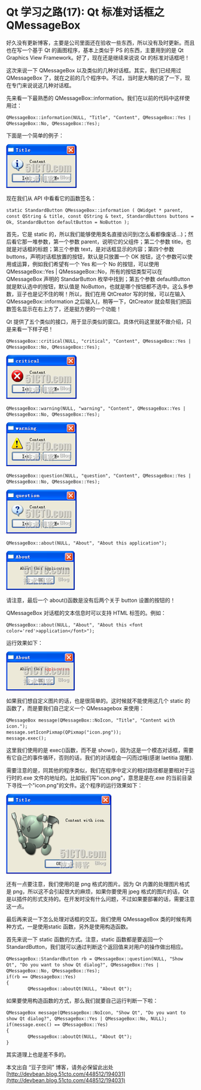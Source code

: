# Qt 学习之路(17): Qt 标准对话框之 QMessageBox

好久没有更新博客，主要是公司里面还在验收一些东西，所以没有及时更新。而且也在写一个基于 Qt 的画图程序，基本上类似于 PS 的东西，主要用到的是 Qt Graphics View Framework。好了，现在还是继续来说说 Qt 的标准对话框吧！
 
这次来说一下 QMessageBox 以及类似的几种对话框。其实，我们已经用过 QMessageBox 了，就在之前的几个程序中。不过，当时是大略的说了一下，现在专门来说说这几种对话框。
 
先来看一下最熟悉的 QMessageBox::information。我们在以前的代码中这样使用过：

```
QMessageBox::information(NULL, "Title", "Content", QMessageBox::Yes | QMessageBox::No, QMessageBox::Yes);
```

下面是一个简单的例子：

![](images/26.png)

现在我们从 API 中看看它的函数签名：

```
static StandardButton QMessageBox::information ( QWidget * parent, const QString & title, const QString & text, StandardButtons buttons = Ok, StandardButton defaultButton = NoButton );
```

首先，它是 static 的，所以我们能够使用类名直接访问到(怎么看都像废话…)；然后看它那一堆参数，第一个参数 parent，说明它的父组件；第二个参数 title，也就是对话框的标题；第三个参数 text，是对话框显示的内容；第四个参数 buttons，声明对话框放置的按钮，默认是只放置一个 OK 按钮，这个参数可以使用或运算，例如我们希望有一个 Yes 和一个 No 的按钮，可以使用 QMessageBox::Yes | QMessageBox::No，所有的按钮类型可以在 QMessageBox 声明的 StandarButton 枚举中找到；第五个参数 defaultButton 就是默认选中的按钮，默认值是 NoButton，也就是哪个按钮都不选中。这么多参数，豆子也是记不住的啊！所以，我们在用 QtCreator 写的时候，可以在输入QMessageBox::information 之后输入(，稍等一下，QtCreator 就会帮我们把函数签名显示在右上方了，还是挺方便的一个功能！
 
Qt 提供了五个类似的接口，用于显示类似的窗口。具体代码这里就不做介绍，只是来看一下样子吧！

```
QMessageBox::critical(NULL, "critical", "Content", QMessageBox::Yes | QMessageBox::No, QMessageBox::Yes);
```

![](images/27.png)

```
QMessageBox::warning(NULL, "warning", "Content", QMessageBox::Yes | QMessageBox::No, QMessageBox::Yes);
```

![](images/28.png)

```
QMessageBox::question(NULL, "question", "Content", QMessageBox::Yes | QMessageBox::No, QMessageBox::Yes);
```

![](images/29.png)

```
QMessageBox::about(NULL, "About", "About this application");
```

![](images/30.png)

请注意，最后一个 about()函数是没有后两个关于 button 设置的按钮的！
 
QMessageBox 对话框的文本信息时可以支持 HTML 标签的。例如：

```
QMessageBox::about(NULL, "About", "About this <font color='red'>application</font>");
```

运行效果如下：

![](images/31.png)

如果我们想自定义图片的话，也是很简单的。这时候就不能使用这几个 static 的函数了，而是要我们自己定义一个 QMessagebox 来使用：

```
QMessageBox message(QMessageBox::NoIcon, "Title", "Content with icon."); 
message.setIconPixmap(QPixmap("icon.png")); 
message.exec();
```

这里我们使用的是 exec()函数，而不是 show()，因为这是一个模态对话框，需要有它自己的事件循环，否则的话，我们的对话框会一闪而过哦(感谢 laetitia 提醒).

需要注意的是，同其他的程序类似，我们在程序中定义的相对路径都是要相对于运行时的.exe 文件的地址的。比如我们写"icon.png"，意思是是在.exe 的当前目录下寻找一个"icon.png"的文件。这个程序的运行效果如下：

![](images/32.png)

还有一点要注意，我们使用的是 png 格式的图片。因为 Qt 内置的处理图片格式是 png，所以这不会引起很大的麻烦，如果你要使用 jpeg 格式的图片的话，Qt 是以插件的形式支持的。在开发时没有什么问题，不过如果要部署的话，需要注意这一点。
 
最后再来说一下怎么处理对话框的交互。我们使用 QMessageBox 类的时候有两种方式，一是使用static 函数，另外是使用构造函数。
 
首先来说一下 static 函数的方式。注意，static 函数都是要返回一个 StandardButton，我们就可以通过判断这个返回值来对用户的操作做出相应。

```
QMessageBox::StandardButton rb = QMessageBox::question(NULL, "Show Qt", "Do you want to show Qt dialog?", QMessageBox::Yes | QMessageBox::No, QMessageBox::Yes); 
if(rb == QMessageBox::Yes) 
{ 
        QMessageBox::aboutQt(NULL, "About Qt"); 
```

如果要使用构造函数的方式，那么我们就要自己运行判断一下啦：

```
QMessageBox message(QMessageBox::NoIcon, "Show Qt", "Do you want to show Qt dialog?", QMessageBox::Yes | QMessageBox::No, NULL); 
if(message.exec() == QMessageBox::Yes) 
{ 
        QMessageBox::aboutQt(NULL, "About Qt"); 
}
```

其实道理上也是差不多的。

本文出自 “豆子空间” 博客，请务必保留此出处 [http://devbean.blog.51cto.com/448512/194031](http://devbean.blog.51cto.com/448512/194031)